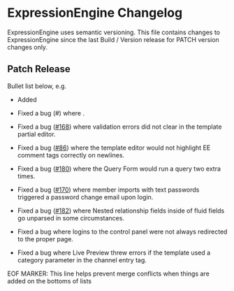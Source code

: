 # ExpressionEngine Changelog

ExpressionEngine uses semantic versioning. This file contains changes to ExpressionEngine since the last Build / Version release for PATCH version changes only.

## Patch Release

Bullet list below, e.g.
   - Added <new feature>
   - Fixed a bug (#<linked issue number>) where <bug behavior>.

- Fixed a bug ([\#168](https://github.com/ExpressionEngine/ExpressionEngine/issues/168)) where validation errors did not clear in the template partial editor.

- Fixed a bug ([\#86](https://github.com/ExpressionEngine/ExpressionEngine/issues/86)) where the template editor would not highlight EE comment tags correctly on newlines.

- Fixed a bug ([\#180](https://github.com/ExpressionEngine/ExpressionEngine/issues/180)) where the Query Form would run a query two extra times.

- Fixed a bug ([\#170](https://github.com/ExpressionEngine/ExpressionEngine/issues/170)) where member imports with text passwords triggered a password change email upon login.

- Fixed a bug ([\#182](https://github.com/ExpressionEngine/ExpressionEngine/issues/182)) where Nested relationship fields inside of fluid fields go unparsed in some circumstances.

- Fixed a bug where logins to the control panel were not always redirected to the proper page.

- Fixed a bug where Live Preview threw errors if the template used a category parameter in the channel entry tag.


EOF MARKER: This line helps prevent merge conflicts when things are
added on the bottoms of lists
